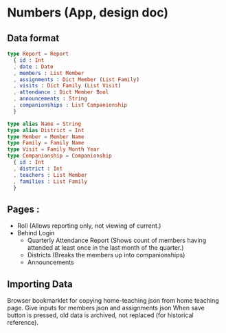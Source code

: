 # Numbers (App, design doc)

## Data format

```elm
type Report = Report
  { id : Int
  , date : Date
  , members : List Member
  , assignments : Dict Member (List Family)
  , visits : Dict Family (List Visit)
  , attendance : Dict Member Bool
  , announcements : String
  , companionships : List Companionship
  }

type alias Name = String
type alias District = Int
type Member = Member Name
type Family = Family Name
type Visit = Family Month Year
type Companionship = Companionship
  { id : Int
  , district : Int
  , teachers : List Member
  , families : List Family
  }
```

## Pages :

 - Roll (Allows reporting only, not viewing of current.)
 - Behind Login
   - Quarterly Attendance Report (Shows count of members having attended at least once in the last month of the quarter.)
   - Districts (Breaks the members up into companionships)
   - Announcements

## Importing Data

Browser bookmarklet for copying home-teaching json from home teaching page.
Give inputs for members json and assignments json
When save button is pressed, old data is archived, not replaced (for historical reference).
